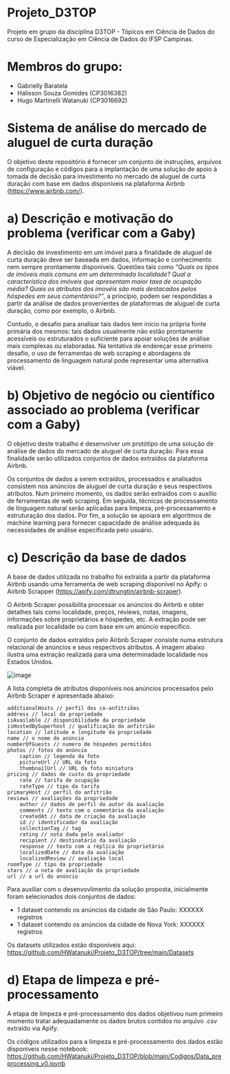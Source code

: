# Projeto_D3TOP
Projeto em grupo da disciplina D3TOP - Tópicos em Ciência de Dados do curso de Especialização em Ciência de Dados do IFSP Campinas.

# Membros do grupo: 
- Gabrielly Baratela
- Halisson Souza Gomides (CP3016382)
- Hugo Martinelli Watanuki (CP3016692)

# Sistema de análise do mercado de aluguel de curta duração
O objetivo deste repositório é fornecer um conjunto de instruções, arquivos de configuração e códigos para a implantação de uma solução de apoio à tomada de decisão para investimento no mercado de aluguel de curta duração com base em dados disponíveis na plataforma Airbnb (https://www.airbnb.com/). 

# a) Descrição e motivação do problema (verificar com a Gaby)
A decisão de investimento em um imóvel para a finalidade de aluguel de curta duração deve ser baseada em dados, informação e conhecimento nem sempre prontamente disponíveis. Questões tais como *"Quais os tipos de imóveis mais comuns em um determinada localidade? Qual a característica dos imóveis que apresentam maior taxa de ocupação média? Quais os atributos dos imovéis são mais destacados pelos hóspedes em seus comentários?"*, a princípio, podem ser respondidas a partir da análise de dados provenientes de plataformas de aluguel de curta duração, como por exemplo, o Airbnb. 

Contudo, o desafio para analisar tais dados tem início na própria fonte primária dos mesmos: tais dados usualmente não estão prontamente acessíveis ou estruturados o suficiente para apoiar soluções de análise mais complexas ou elaboradas. Na tentativa de endereçar esse primeiro desafio, o uso de ferramentas de web scraping e abordagens de processamento de linguagem natural pode representar uma alternativa viável.

# b) Objetivo de negócio ou científico associado ao problema (verificar com a Gaby)
O objetivo deste trabalho é desenvolver um protótipo de uma solução de análise de dados do mercado de aluguel de curta duração. Para essa finalidade serão utilizados conjuntos de dados extraídos da plataforma Airbnb. 

Os conjuntos de dados a serem extraídos, processados e analisados consistem nos anúncios de aluguel de curta duração e seus respectivos atributos. Num primeiro momento, os dados serão extraídos com o auxílio de ferramentas de web scraping. Em seguida, técnicas de processamento de linguagem natural serão aplicadas para limpeza, pré-processamento e estruturação dos dados. Por fim, a solução se apoiará em algoritmos de machine learning para fornecer capacidade de análise adequada às necessidades de análise especificada pelo usuário.

# c) Descrição da base de dados
A base de dados utilizada no trabalho foi extraída a partir da plataforma Airbnb usando uma ferramenta de web scraping disponível no Apify: o Airbnb Scrapper (https://apify.com/dtrungtin/airbnb-scraper). 

O Airbnb Scraper possibilita processar os anúncios do Airbnb e obter detalhes tais como localidade, preços, reviews, notas, imagens, informações sobre proprietários e hóspedes, etc. A extração pode ser realizada por localidade ou com base em um anúncio específico.

O conjunto de dados extraídos pelo Airbnb Scraper consiste numa estrutura relacional de anúncios e seus respectivos atributos. A imagem abaixo ilustra uma extração realizada para uma determinadade localidade nos Estados Unidos.

![image](https://user-images.githubusercontent.com/50485300/231626884-dd9a6abd-5527-4720-8a67-bd12b1628037.png)

A lista completa de atributos disponíveis nos anúncios processados pelo Airbnb Scraper é apresentada abaixo:

    additionalHosts // perfil dos co-anfitriões
    address // local da propriedade
    isAvailable // disponibilidade da propriedade
    isHostedBySuperhost // qualificação do anfitrião
    location // latitude e longitude da propriedade
    name // o nome do anúncio
    numberOfGuests // numero de hóspedes permitidos
    photos // fotos do anúncio
        caption // legenda da foto
        pictureUrl // URL da foto
        thumbnailUrl // URL da foto miniatura
    pricing // dados de custo da propriedade
        rate // tarifa de ocupação
        rateType // tipo da tarifa
    primaryHost // perfil do anfitrião
    reviews // avaliações da propriedade
        author // dados de perfil do autor da avaliação
        comments // texto com o comentário da avaliação
        createdAt // data de criação da avaliação
        id // identificador da avaliação
        collectionTag // tag
        rating // nota dada pelo avaliador
        recipient // destinatário da avaliação
        response // texto com a réplica do proprietário
        localizedDate // data da avaliação
        localizedReview // avaliação local   
    roomType // tipo da propriedade 
    stars // a nota de avaliação da propriedade
    url // a url do anúncio
       
 Para auxiliar com o desenvovlimento da solução proposta, inicialmente foram selecionados dois conjuntos de dados:
- 1 dataset contendo os anúncios da cidade de São Paulo: XXXXXX registros
- 1 dataset contendo os anúncios da cidade de Nova York: XXXXXX registros

Os datasets utilizados estão disponíveis aqui: https://github.com/HWatanuki/Projeto_D3TOP/tree/main/Datasets
  

# d) Etapa de limpeza e pré-processamento
A etapa de limpeza e pré-processamento dos dados objetivou num primeiro momento tratar adequadamente os dados brutos contidos no arquivo .csv extraído via Apify.

Os códigos utilizados para a limpeza e pré-processamento dos dados estão disponíveis nesse notebook: https://github.com/HWatanuki/Projeto_D3TOP/blob/main/Codigos/Data_preprocessing_v0.ipynb






